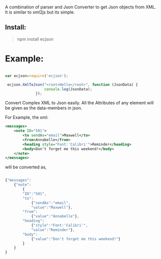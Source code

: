 
A combination of parser and Json Converter to get Json objects from XML. It is similar to xml2js but its simple.

Install:
-------
>npm install ecjson

Example:
====
```javascript

var ecjson=require('ecjson');

 ecjson.XmlToJson("<root>Hello</root>", function (JsonData) {
                  console.log(JsonData);
              });
````

Convert Complex XML to Json easily. All the Attributes of any element will be given as the data-members in json.

For Example, the xml:

````xml
<messages>
	<note ID="501">
		<to sendAs="email">Maxwell</to>
		<from>Annabelle</from>
		<heading style="Font:'Calibri'">Reminder</heading>
		<body>Don't forget me this weekend!</body>
	</note>
</messages>
````
will be converted as,

````javascript

{"messages":
	{"note":
		{
		"ID":"501",
		"to":
			{"sendAs":"email",
			"value":"Maxwell"},
		"from":
			{"value":"Annabelle"},
		"heading":
			{"style":"Font:'Calibri'",
			"value":"Reminder"},
		"body":
			{"value":"Don't forget me this weekend!"}
		}
	}
}


````
